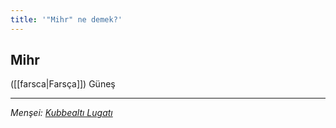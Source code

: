 ```yaml
---
title: '"Mihr" ne demek?'
---
```


## Mihr
([[farsca|Farsça]]) Güneş

---
*Menşei: [Kubbealtı Lugatı](https://www.lugatim.com/s/mihr)*
